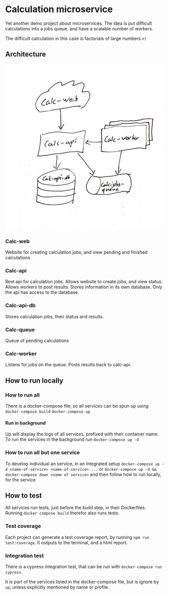 # Calculation microservice

Yet another demo project about microservices. The idea is put difficult calculations into a jobs queue, and have a scalable number of workers.

The difficult calculation in this case is factorials of large numbers `n!`

## Architecture

![Architecture diagram](/calc-microservice-architecture.jpg)

### Calc-web

Website for creating calculation jobs, and view pending and finished calculations.

### Calc-api

Rest api for calculation jobs. Allows website to create jobs, and view status. Allows workers to post results. Stores information in its own database. Only the api has access to the database.

### Calc-api-db

Stores calculation jobs, their status and results.

### Calc-queue

Queue of pending calculations

### Calc-worker

Listens for jobs on the queue. Posts results back to calc-api.

## How to run locally

### How to run all

There is a docker-compose file, so all services can be spun up using
`docker-compose build`
`docker-compose up`

#### Run in background

Up will display the logs of all services, prefixed with their container name. To run the services in the background run `docker-compose up -d`

### How to run all but one service

To develop individual an service, in an integrated setup `docker-compose up -d <name-of-service> <name-of-service> ...` or `docker-compose up -d && docker-compose down <name of service>`
and then follow how to run locally, for the service

## How to test

All services run tests, just before the build step, in their Dockerfiles. Running `docker-compose build` therefor also runs tests.

### Test coverage

Each project can generate a test coverage report, by running `npm run test:coverage`. It outputs to the terminal, and a html report.

### Integration test

There is a cypress integration test, that can be run with `docker-compose run cypress`.

It is part of the services listed in the docker-compose file, but is ignore by `up`, unless explicitly mentioned by name or profile.
